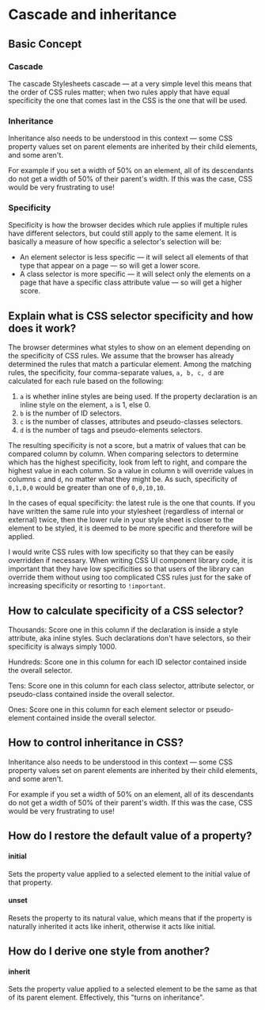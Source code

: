 # Cascade and inheritance

## Basic Concept

### Cascade

The cascade Stylesheets cascade — at a very simple level this means that the order of CSS rules matter; when two rules apply that have equal specificity the one that comes last in the CSS is the one that will be used.

### Inheritance

Inheritance also needs to be understood in this context — some CSS property values set on parent elements are inherited by their child elements, and some aren't. 

For example if you set a width of 50% on an element, all of its descendants do not get a width of 50% of their parent's width. If this was the case, CSS would be very frustrating to use!

### Specificity

Specificity is how the browser decides which rule applies if multiple rules have different selectors, but could still apply to the same element. It is basically a measure of how specific a selector's selection will be:

* An element selector is less specific — it will select all elements of that type that appear on a page — so will get a lower score. 
* A class selector is more specific — it will select only the elements on a page that have a specific class attribute value — so will get a higher score.

## Explain what is CSS selector specificity and how does it work?

The browser determines what styles to show on an element depending on the specificity of CSS rules. We assume that the browser has already determined the rules that match a particular element. Among the matching rules, the specificity, four comma-separate values, `a, b, c, d` are calculated for each rule based on the following:

1. `a` is whether inline styles are being used. If the property declaration is an inline style on the element, `a` is 1, else 0.
2. `b` is the number of ID selectors.
3. `c` is the number of classes, attributes and pseudo-classes selectors.
4. `d` is the number of tags and pseudo-elements selectors.

The resulting specificity is not a score, but a matrix of values that can be compared column by column. When comparing selectors to determine which has the highest specificity, look from left to right, and compare the highest value in each column. So a value in column `b` will override values in columns `c` and `d`, no matter what they might be. As such, specificity of `0,1,0,0` would be greater than one of `0,0,10,10`.

In the cases of equal specificity: the latest rule is the one that counts. If you have written the same rule into your stylesheet \(regardless of internal or external\) twice, then the lower rule in your style sheet is closer to the element to be styled, it is deemed to be more specific and therefore will be applied.

I would write CSS rules with low specificity so that they can be easily overridden if necessary. When writing CSS UI component library code, it is important that they have low specificities so that users of the library can override them without using too complicated CSS rules just for the sake of increasing specificity or resorting to `!important`.

## How to calculate specificity of a CSS selector?

Thousands: Score one in this column if the declaration is inside a style attribute, aka inline styles. Such declarations don't have selectors, so their specificity is always simply 1000.

Hundreds: Score one in this column for each ID selector contained inside the overall selector.

Tens: Score one in this column for each class selector, attribute selector, or pseudo-class contained inside the overall selector.

Ones: Score one in this column for each element selector or pseudo-element contained inside the overall selector.

## How to control inheritance in CSS?

Inheritance also needs to be understood in this context — some CSS property values set on parent elements are inherited by their child elements, and some aren't.

For example if you set a width of 50% on an element, all of its descendants do not get a width of 50% of their parent's width. If this was the case, CSS would be very frustrating to use!

## How do I restore the default value of a property?

#### initial

Sets the property value applied to a selected element to the initial value of that property.

#### unset 

Resets the property to its natural value, which means that if the property is naturally inherited it acts like inherit, otherwise it acts like initial.

## How do I derive one style from another?

#### inherit 

Sets the property value applied to a selected element to be the same as that of its parent element. Effectively, this "turns on inheritance".

